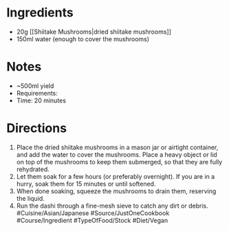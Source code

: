 # Ingredients
- 20g [[Shiitake Mushrooms|dried shiitake mushrooms]]
- 150ml water (enough to cover the mushrooms)
# Notes
- ~500ml yield
- Requirements: 
- Time: 20 minutes
# Directions
1. Place the dried shiitake mushrooms in a mason jar or airtight container, and add the water to cover the mushrooms. Place a heavy object or lid on top of the mushrooms to keep them submerged, so that they are fully rehydrated.
2.  Let them soak for a few hours (or preferably overnight). If you are in a hurry, soak them for 15 minutes or until softened.
3. When done soaking, squeeze the mushrooms to drain them, reserving the liquid.
4. Run the dashi through a fine-mesh sieve to catch any dirt or debris.
#Cuisine/Asian/Japanese  #Source/JustOneCookbook #Course/Ingredient #TypeOfFood/Stock #Diet/Vegan  